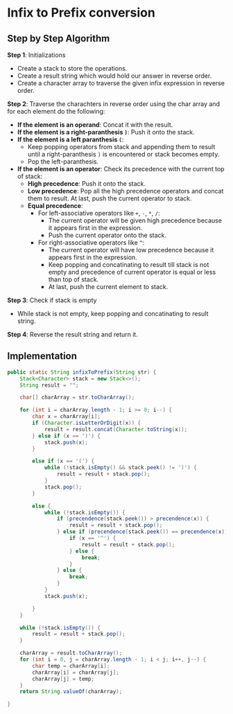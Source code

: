 # Infix to Prefix conversion

## Step by Step Algorithm

**Step 1**: Initializations

- Create a stack to store the operations.
- Create a result string which would hold our answer in reverse order.
- Create a character array to traverse the given infix expression in reverse order.

**Step 2**: Traverse the charachters in reverse order using the char array and for each element do the following:

- **If the element is an operand**: Concat it with the result.
- **If the element is a right-paranthesis `)`**: Push it onto the stack.
- **If the element is a left paranthesis `(`**:
  - Keep popping operators from stack and appending them to result until a right-paranthesis `)` is encountered or stack becomes empty.
  - Pop the left-paranthesis.
- **If the element is an operator**: Check its precedence with the current top of stack:
  - **High precedence**: Push it onto the stack.
  - **Low precedence**: Pop all the high precedence operators and concat them to result. At last, push the current operator to stack.
  - **Equal precedence**:
    - For left-associative operators like `+`, `-`, `*`, `/`:
      - The current operator will be given high precedence because it appears first in the expression.
      - Push the current operator onto the stack.
    - For right-associative operators like `^`:
      - The current operator will have low precedence because it appears first in the expression.
      - Keep popping and concatinating to result till stack is not empty and precedence of current operator is equal or less than top of stack.
      - At last, push the current element to stack.

**Step 3**: Check if stack is empty

- While stack is not empty, keep popping and concatinating to result string.

**Step 4**: Reverse the result string and return it.

## Implementation

```java
public static String infixToPrefix(String str) {
    Stack<Character> stack = new Stack<>();
    String result = "";

    char[] charArray = str.toCharArray();

    for (int i = charArray.length - 1; i >= 0; i--) {
        char x = charArray[i];
        if (Character.isLetterOrDigit(x)) {
            result = result.concat(Character.toString(x));
        } else if (x == ')') {
            stack.push(x);
        }

        else if (x == '(') {
            while (!stack.isEmpty() && stack.peek() != ')') {
                result = result + stack.pop();
            }
            stack.pop();
        }

        else {
            while (!stack.isEmpty()) {
                if (precendence(stack.peek()) > precendence(x)) {
                    result = result + stack.pop();
                } else if (precendence(stack.peek()) == precendence(x)) {
                    if (x == '^') {
                        result = result + stack.pop();
                    } else {
                        break;
                    }
                } else {
                    break;
                }
            }
            stack.push(x);

        }
    }

    while (!stack.isEmpty()) {
        result = result + stack.pop();
    }

    charArray = result.toCharArray();
    for (int i = 0, j = charArray.length - 1; i < j; i++, j--) {
        char temp = charArray[i];
        charArray[i] = charArray[j];
        charArray[j] = temp;
    }
    return String.valueOf(charArray);

}
```
